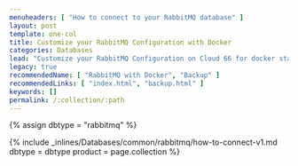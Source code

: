 ```yaml
---
menuheaders: [ "How to connect to your RabbitMQ database" ]
layout: post
template: one-col
title: Customize your RabbitMQ Configuration with Docker
categories: Databases
lead: "Customize your RabbitMQ Configuration on Cloud 66 for docker stacks"
legacy: true
recommendedName: [ "RabbitMQ with Docker", "Backup" ]
recommendedLinks: [ "index.html", "backup.html" ]
keywords: []
permalink: /:collection/:path
---
```


{% assign dbtype = "rabbitmq" %}

<a href="#how-to-connect-to-your-{{ dbtype }}-database"></a>{% include _inlines/Databases/common/rabbitmq/how-to-connect-v1.md dbtype = dbtype product = page.collection %}
